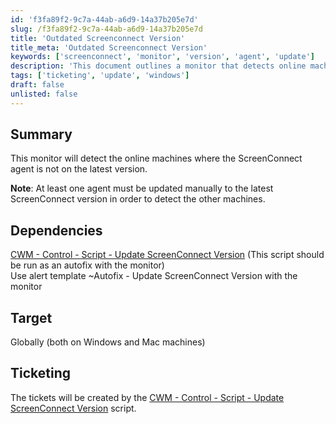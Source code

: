 ```yaml
---
id: 'f3fa89f2-9c7a-44ab-a6d9-14a37b205e7d'
slug: /f3fa89f2-9c7a-44ab-a6d9-14a37b205e7d
title: 'Outdated Screenconnect Version'
title_meta: 'Outdated Screenconnect Version'
keywords: ['screenconnect', 'monitor', 'version', 'agent', 'update']
description: 'This document outlines a monitor that detects online machines where the ScreenConnect agent is not on the latest version. It requires at least one agent to be updated manually to the latest version to enable detection of other machines. The document also includes dependencies and ticketing information.'
tags: ['ticketing', 'update', 'windows']
draft: false
unlisted: false
---
```


## Summary

This monitor will detect the online machines where the ScreenConnect agent is not on the latest version.

**Note**: At least one agent must be updated manually to the latest ScreenConnect version in order to detect the other machines.

## Dependencies

[CWM - Control - Script - Update ScreenConnect Version](/docs/b04bc7eb-65ce-4684-b787-3b248fcd44f6) (This script should be run as an autofix with the monitor)  
Use alert template ~Autofix - Update ScreenConnect Version with the monitor

## Target

Globally (both on Windows and Mac machines)

## Ticketing

The tickets will be created by the [CWM - Control - Script - Update ScreenConnect Version](/docs/b04bc7eb-65ce-4684-b787-3b248fcd44f6) script.
